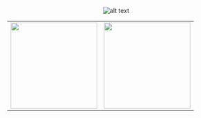 <p align="center">
 <img src="https://i.ibb.co/0hC38LD/Screenshot-2024-03-31-143128-removebg-preview.png&" alt="alt text">
</p>

<table align="center">
 <tr>
    <td><a href="https://github.com/anuraghazra/github-readme-stats"><img height=200 src="https://github-readme-stats.vercel.app/api?username=0xB1RDY&theme=cobalt" /></a></td>
    <td><a href="https://github.com/anuraghazra/convoychat"><img height=200 src="https://github-readme-stats.vercel.app/api/top-langs?username=0xB1RDY&layout=compact&langs_count=8&card_width=320&theme=cobalt" /></a></td>
 </tr>
</table>
